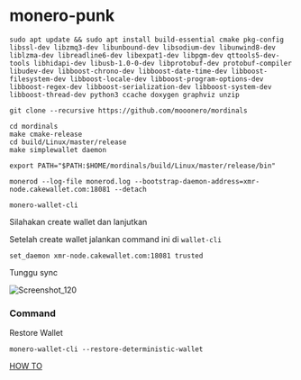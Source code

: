 # monero-punk


```
sudo apt update && sudo apt install build-essential cmake pkg-config libssl-dev libzmq3-dev libunbound-dev libsodium-dev libunwind8-dev liblzma-dev libreadline6-dev libexpat1-dev libpgm-dev qttools5-dev-tools libhidapi-dev libusb-1.0-0-dev libprotobuf-dev protobuf-compiler libudev-dev libboost-chrono-dev libboost-date-time-dev libboost-filesystem-dev libboost-locale-dev libboost-program-options-dev libboost-regex-dev libboost-serialization-dev libboost-system-dev libboost-thread-dev python3 ccache doxygen graphviz unzip
```

```
git clone --recursive https://github.com/mooonero/mordinals
```

```
cd mordinals
make cmake-release
cd build/Linux/master/release
make simplewallet daemon
```

```
export PATH="$PATH:$HOME/mordinals/build/Linux/master/release/bin"
```

```
monerod --log-file monerod.log --bootstrap-daemon-address=xmr-node.cakewallet.com:18081 --detach
```

```
monero-wallet-cli
```

Silahakan create wallet dan lanjutkan

Setelah create wallet jalankan command ini di `wallet-cli`

```
set_daemon xmr-node.cakewallet.com:18081 trusted
```
Tunggu sync

![Screenshot_120](https://user-images.githubusercontent.com/98658943/229365527-2849b4b5-53a2-4b20-ad9d-076642958bdc.png)




### Command

Restore Wallet

```
monero-wallet-cli --restore-deterministic-wallet
```



[HOW TO](https://mordinals.gitbook.io/handbook/wallet-commands)
